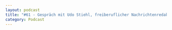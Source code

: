 ```yaml
---
layout: podcast
title: "#61 - Gespräch mit Udo Stiehl, freiberuflicher Nachrichtenredakteur und Mitherausgeber der Floskelwolke"
category: Podcast
---
```


<p><script class="podigee-podcast-player" src="https://cdn.podigee.com/podcast-player/javascripts/podigee-podcast-player.js" data-configuration="https://interviews-4-future.podigee.io/61-i4f/embed?context=external"></script></p>
